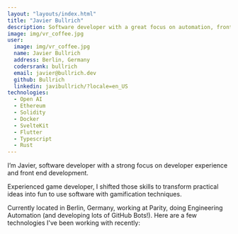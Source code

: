 ```yaml
---
layout: "layouts/index.html"
title: "Javier Bullrich"
description: Software developer with a great focus on automation, front end and developer’s experience.
image: img/vr_coffee.jpg
user:
  image: img/vr_coffee.jpg
  name: Javier Bullrich
  address: Berlin, Germany
  codersrank: bullrich
  email: javier@bullrich.dev
  github: Bullrich
  linkedin: javibullrich/?locale=en_US
technologies:
  - Open AI
  - Ethereum
  - Solidity
  - Docker
  - SvelteKit
  - Flutter
  - Typescript
  - Rust
---
```


<p>I’m Javier, software developer with a strong focus on developer experience and front end development.</p>

<p>Experienced game developer, I shifted those skills to transform practical ideas into fun to use software with gamification techniques.</p>

<p>Currently located in Berlin, Germany, working at Parity, doing Engineering Automation (and developing lots of GitHub Bots!). Here are a few technologies I've been working with recently:</p>
